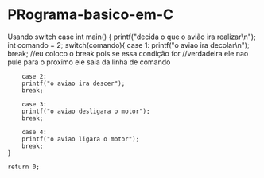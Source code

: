 # PRograma-basico-em-C
Usando switch case
int main()
{
    printf("decida o que o avião ira realizar\n");
    int comando = 2;
    switch(comando){
        case 1:
        printf("o aviao ira decolar\n");
        break; //eu coloco o break pois se essa condição for 
        //verdadeira ele nao pule para o proximo ele saia da linha de comando
        
        case 2:
        printf("o aviao ira descer");
        break;
        
        case 3:
        printf("o aviao desligara o motor");
        break;
        
        case 4:
        printf("o aviao ligara o motor");
        break;
    }
    
    return 0;
    